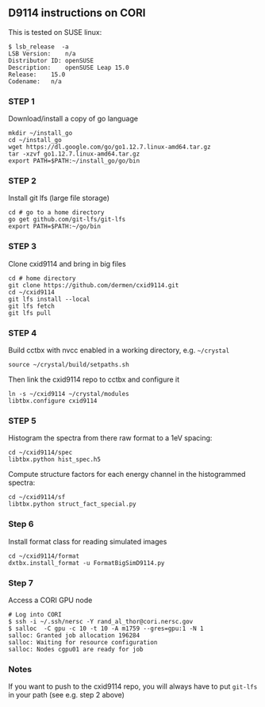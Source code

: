 ## D9114 instructions on CORI

This is tested on SUSE linux:

```
$ lsb_release  -a
LSB Version:	n/a
Distributor ID:	openSUSE
Description:	openSUSE Leap 15.0
Release:	15.0
Codename:	n/a
```

### STEP 1
Download/install a copy of go language


```
mkdir ~/install_go
cd ~/install_go
wget https://dl.google.com/go/go1.12.7.linux-amd64.tar.gz
tar -xzvf go1.12.7.linux-amd64.tar.gz
export PATH=$PATH:~/install_go/go/bin
```
### STEP 2
Install git lfs (large file storage)

```
cd # go to a home directory
go get github.com/git-lfs/git-lfs
export PATH=$PATH:~/go/bin
```

### STEP 3
Clone cxid9114 and bring in big files

```
cd # home directory
git clone https://github.com/dermen/cxid9114.git
cd ~/cxid9114
git lfs install --local
git lfs fetch
git lfs pull
```

### STEP 4
Build cctbx with nvcc enabled in a working directory, e.g. ```~/crystal``` 

```
source ~/crystal/build/setpaths.sh
```

Then link the cxid9114 repo to cctbx and configure it

```
ln -s ~/cxid9114 ~/crystal/modules
libtbx.configure cxid9114
```

### STEP 5
Histogram the spectra from there raw format to a 1eV spacing:

```
cd ~/cxid9114/spec
libtbx.python hist_spec.h5
```

Compute structure factors for each energy channel in the histogrammed spectra:

```
cd ~/cxid9114/sf
libtbx.python struct_fact_special.py
```

### Step 6
Install format class for reading simulated images

```
cd ~/cxid9114/format
dxtbx.install_format -u FormatBigSimD9114.py
```

### Step 7
Access a CORI GPU node

```
# Log into CORI
$ ssh -i ~/.ssh/nersc -Y rand_al_thor@cori.nersc.gov
$ salloc  -C gpu -c 10 -t 10 -A m1759 --gres=gpu:1 -N 1
salloc: Granted job allocation 196284
salloc: Waiting for resource configuration
salloc: Nodes cgpu01 are ready for job
```

### Notes
If you want to push to the cxid9114 repo, you will always have to put ```git-lfs``` in your path (see e.g. step 2 above)
